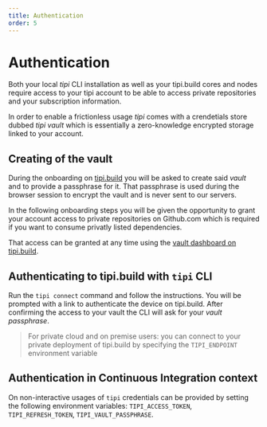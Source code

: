 ```yaml
---
title: Authentication
order: 5
---
```


# Authentication

Both your local _tipi_ CLI installation as well as your tipi.build cores and nodes require access to your tipi
account to be able to access private repositories and your subscription information.

In order to enable a frictionless usage _tipi_ comes with a crendetials store dubbed _tipi vault_ which is essentially a zero-knowledge encrypted storage linked to your account.

## Creating of the vault

During the onboarding on [tipi.build](https://tipi.build) you will be asked to create said _vault_ and to provide a
passphrase for it. That passphrase is used during the browser session to encrypt the vault and is never sent to our servers.

In the following onboarding steps you will be given the opportunity to grant your account access to private
repositories on Github.com which is required if you want to consume privatly listed dependencies. 

That access can be granted at any time using the [vault dashboard on tipi.build](/onboarding/step2).

## Authenticating to tipi.build with `tipi` CLI

Run the `tipi connect` command and follow the instructions. 
You will be prompted with a link to authenticate the device on tipi.build. After confirming the access to your vault the CLI will ask for your _vault passphrase_.

> For private cloud and on premise users: you can connect to your private deployment of tipi.build by specifying the `TIPI_ENDPOINT` environment variable

## Authentication in Continuous Integration context

On non-interactive usages of `tipi` credentials can be provided by setting the following environment variables: `TIPI_ACCESS_TOKEN`, `TIPI_REFRESH_TOKEN`, `TIPI_VAULT_PASSPHRASE`.
